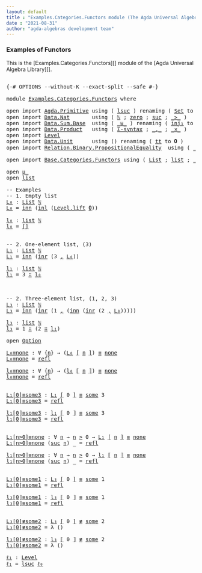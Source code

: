 ```yaml
---
layout: default
title : "Examples.Categories.Functors module (The Agda Universal Algebra Library)"
date : "2021-08-31"
author: "agda-algebras development team"
---
```


### <a id="functors">Examples of Functors</a>

This is the [Examples.Categories.Functors][] module of the [Agda Universal Algebra Library][].


<pre class="Agda">

<a id="328" class="Symbol">{-#</a> <a id="332" class="Keyword">OPTIONS</a> <a id="340" class="Pragma">--without-K</a> <a id="352" class="Pragma">--exact-split</a> <a id="366" class="Pragma">--safe</a> <a id="373" class="Symbol">#-}</a>

<a id="378" class="Keyword">module</a> <a id="385" href="Examples.Categories.Functors.html" class="Module">Examples.Categories.Functors</a> <a id="414" class="Keyword">where</a>

<a id="421" class="Keyword">open</a> <a id="426" class="Keyword">import</a> <a id="433" href="Agda.Primitive.html" class="Module">Agda.Primitive</a> <a id="448" class="Keyword">using</a> <a id="454" class="Symbol">(</a> <a id="456" href="Agda.Primitive.html#780" class="Primitive">lsuc</a> <a id="461" class="Symbol">)</a> <a id="463" class="Keyword">renaming</a> <a id="472" class="Symbol">(</a> <a id="474" href="Agda.Primitive.html#326" class="Primitive">Set</a> <a id="478" class="Symbol">to</a> <a id="481" class="Primitive">Type</a> <a id="486" class="Symbol">;</a> <a id="488" href="Agda.Primitive.html#764" class="Primitive">lzero</a> <a id="494" class="Symbol">to</a> <a id="497" class="Primitive">ℓ₀</a> <a id="500" class="Symbol">)</a>
<a id="502" class="Keyword">open</a> <a id="507" class="Keyword">import</a> <a id="514" href="Data.Nat.html" class="Module">Data.Nat</a>       <a id="529" class="Keyword">using</a> <a id="535" class="Symbol">(</a> <a id="537" href="Agda.Builtin.Nat.html#192" class="Datatype">ℕ</a> <a id="539" class="Symbol">;</a> <a id="541" href="Agda.Builtin.Nat.html#210" class="InductiveConstructor">zero</a> <a id="546" class="Symbol">;</a> <a id="548" href="Agda.Builtin.Nat.html#223" class="InductiveConstructor">suc</a> <a id="552" class="Symbol">;</a> <a id="554" href="Data.Nat.Base.html#1709" class="Function Operator">_&gt;_</a> <a id="558" class="Symbol">)</a>
<a id="560" class="Keyword">open</a> <a id="565" class="Keyword">import</a> <a id="572" href="Data.Sum.Base.html" class="Module">Data.Sum.Base</a>  <a id="587" class="Keyword">using</a> <a id="593" class="Symbol">(</a> <a id="595" href="Data.Sum.Base.html#734" class="Datatype Operator">_⊎_</a> <a id="599" class="Symbol">)</a> <a id="601" class="Keyword">renaming</a> <a id="610" class="Symbol">(</a> <a id="612" href="Data.Sum.Base.html#784" class="InductiveConstructor">inj₁</a> <a id="617" class="Symbol">to</a> <a id="620" class="InductiveConstructor">inl</a> <a id="624" class="Symbol">;</a>  <a id="627" href="Data.Sum.Base.html#809" class="InductiveConstructor">inj₂</a> <a id="632" class="Symbol">to</a> <a id="635" class="InductiveConstructor">inr</a> <a id="639" class="Symbol">)</a>
<a id="641" class="Keyword">open</a> <a id="646" class="Keyword">import</a> <a id="653" href="Data.Product.html" class="Module">Data.Product</a>   <a id="668" class="Keyword">using</a> <a id="674" class="Symbol">(</a> <a id="676" href="Data.Product.html#916" class="Function">Σ-syntax</a> <a id="685" class="Symbol">;</a> <a id="687" href="Agda.Builtin.Sigma.html#236" class="InductiveConstructor Operator">_,_</a> <a id="691" class="Symbol">;</a> <a id="693" href="Data.Product.html#1167" class="Function Operator">_×_</a> <a id="697" class="Symbol">)</a>
<a id="699" class="Keyword">open</a> <a id="704" class="Keyword">import</a> <a id="711" href="Level.html" class="Module">Level</a>
<a id="717" class="Keyword">open</a> <a id="722" class="Keyword">import</a> <a id="729" href="Data.Unit.html" class="Module">Data.Unit</a>      <a id="744" class="Keyword">using</a> <a id="750" class="Symbol">()</a> <a id="753" class="Keyword">renaming</a> <a id="762" class="Symbol">(</a> <a id="764" href="Agda.Builtin.Unit.html#201" class="InductiveConstructor">tt</a> <a id="767" class="Symbol">to</a> <a id="770" class="InductiveConstructor">𝟎</a> <a id="772" class="Symbol">)</a>
<a id="774" class="Keyword">open</a> <a id="779" class="Keyword">import</a> <a id="786" href="Relation.Binary.PropositionalEquality.html" class="Module">Relation.Binary.PropositionalEquality</a>  <a id="825" class="Keyword">using</a> <a id="831" class="Symbol">(</a> <a id="833" href="Agda.Builtin.Equality.html#151" class="Datatype Operator">_≡_</a> <a id="837" class="Symbol">;</a> <a id="839" href="Agda.Builtin.Equality.html#208" class="InductiveConstructor">refl</a> <a id="844" class="Symbol">;</a> <a id="846" href="Relation.Binary.PropositionalEquality.Core.html#830" class="Function Operator">_≢_</a> <a id="850" class="Symbol">)</a>

<a id="853" class="Keyword">open</a> <a id="858" class="Keyword">import</a> <a id="865" href="Base.Categories.Functors.html" class="Module">Base.Categories.Functors</a> <a id="890" class="Keyword">using</a> <a id="896" class="Symbol">(</a> <a id="898" href="Base.Categories.Functors.html#3290" class="Function">List</a> <a id="903" class="Symbol">;</a> <a id="905" href="Base.Categories.Functors.html#3019" class="Datatype">list</a> <a id="910" class="Symbol">;</a> <a id="912" href="Base.Categories.Functors.html#3955" class="Function Operator">_⟦_⟧</a> <a id="917" class="Symbol">;</a> <a id="919" href="Base.Categories.Functors.html#3810" class="Function Operator">_[_]</a> <a id="924" class="Symbol">;</a> <a id="926" href="Base.Categories.Functors.html#2821" class="Datatype Operator">μ_</a> <a id="929" class="Symbol">;</a> <a id="931" href="Base.Categories.Functors.html#3740" class="Datatype">Option</a> <a id="938" class="Symbol">)</a>

<a id="941" class="Keyword">open</a> <a id="946" href="Base.Categories.Functors.html#2821" class="Module Operator">μ_</a>
<a id="949" class="Keyword">open</a> <a id="954" href="Base.Categories.Functors.html#3019" class="Module">list</a>

<a id="960" class="Comment">-- Examples</a>
<a id="972" class="Comment">-- 1. Empty list</a>
<a id="L₀"></a><a id="989" href="Examples.Categories.Functors.html#989" class="Function">L₀</a> <a id="992" class="Symbol">:</a> <a id="994" href="Base.Categories.Functors.html#3290" class="Function">List</a> <a id="999" href="Agda.Builtin.Nat.html#192" class="Datatype">ℕ</a>
<a id="1001" href="Examples.Categories.Functors.html#989" class="Function">L₀</a> <a id="1004" class="Symbol">=</a> <a id="1006" href="Base.Categories.Functors.html#2852" class="InductiveConstructor">inn</a> <a id="1010" class="Symbol">(</a><a id="1011" href="Examples.Categories.Functors.html#620" class="InductiveConstructor">inl</a> <a id="1015" class="Symbol">(</a><a id="1016" href="Level.html#457" class="InductiveConstructor">Level.lift</a> <a id="1027" href="Examples.Categories.Functors.html#770" class="InductiveConstructor">𝟎</a><a id="1028" class="Symbol">))</a>

<a id="l₀"></a><a id="1032" href="Examples.Categories.Functors.html#1032" class="Function">l₀</a> <a id="1035" class="Symbol">:</a> <a id="1037" href="Base.Categories.Functors.html#3019" class="Datatype">list</a> <a id="1042" href="Agda.Builtin.Nat.html#192" class="Datatype">ℕ</a>
<a id="1044" href="Examples.Categories.Functors.html#1032" class="Function">l₀</a> <a id="1047" class="Symbol">=</a> <a id="1049" href="Base.Categories.Functors.html#3052" class="InductiveConstructor">[]</a>


<a id="1054" class="Comment">-- 2. One-element list, (3)</a>
<a id="L₁"></a><a id="1082" href="Examples.Categories.Functors.html#1082" class="Function">L₁</a> <a id="1085" class="Symbol">:</a> <a id="1087" href="Base.Categories.Functors.html#3290" class="Function">List</a> <a id="1092" href="Agda.Builtin.Nat.html#192" class="Datatype">ℕ</a>
<a id="1094" href="Examples.Categories.Functors.html#1082" class="Function">L₁</a> <a id="1097" class="Symbol">=</a> <a id="1099" href="Base.Categories.Functors.html#2852" class="InductiveConstructor">inn</a> <a id="1103" class="Symbol">(</a><a id="1104" href="Examples.Categories.Functors.html#635" class="InductiveConstructor">inr</a> <a id="1108" class="Symbol">(</a><a id="1109" class="Number">3</a> <a id="1111" href="Agda.Builtin.Sigma.html#236" class="InductiveConstructor Operator">,</a> <a id="1113" href="Examples.Categories.Functors.html#989" class="Function">L₀</a><a id="1115" class="Symbol">))</a>

<a id="l₁"></a><a id="1119" href="Examples.Categories.Functors.html#1119" class="Function">l₁</a> <a id="1122" class="Symbol">:</a> <a id="1124" href="Base.Categories.Functors.html#3019" class="Datatype">list</a> <a id="1129" href="Agda.Builtin.Nat.html#192" class="Datatype">ℕ</a>
<a id="1131" href="Examples.Categories.Functors.html#1119" class="Function">l₁</a> <a id="1134" class="Symbol">=</a> <a id="1136" class="Number">3</a> <a id="1138" href="Base.Categories.Functors.html#3065" class="InductiveConstructor Operator">∷</a> <a id="1140" href="Examples.Categories.Functors.html#1032" class="Function">l₀</a>



<a id="1146" class="Comment">-- 2. Three-element list, (1, 2, 3)</a>
<a id="L₃"></a><a id="1182" href="Examples.Categories.Functors.html#1182" class="Function">L₃</a> <a id="1185" class="Symbol">:</a> <a id="1187" href="Base.Categories.Functors.html#3290" class="Function">List</a> <a id="1192" href="Agda.Builtin.Nat.html#192" class="Datatype">ℕ</a>
<a id="1194" href="Examples.Categories.Functors.html#1182" class="Function">L₃</a> <a id="1197" class="Symbol">=</a> <a id="1199" href="Base.Categories.Functors.html#2852" class="InductiveConstructor">inn</a> <a id="1203" class="Symbol">(</a><a id="1204" href="Examples.Categories.Functors.html#635" class="InductiveConstructor">inr</a> <a id="1208" class="Symbol">(</a><a id="1209" class="Number">1</a> <a id="1211" href="Agda.Builtin.Sigma.html#236" class="InductiveConstructor Operator">,</a> <a id="1213" class="Symbol">(</a><a id="1214" href="Base.Categories.Functors.html#2852" class="InductiveConstructor">inn</a> <a id="1218" class="Symbol">(</a><a id="1219" href="Examples.Categories.Functors.html#635" class="InductiveConstructor">inr</a> <a id="1223" class="Symbol">(</a><a id="1224" class="Number">2</a> <a id="1226" href="Agda.Builtin.Sigma.html#236" class="InductiveConstructor Operator">,</a> <a id="1228" href="Examples.Categories.Functors.html#989" class="Function">L₀</a><a id="1230" class="Symbol">)))))</a>

<a id="l₃"></a><a id="1237" href="Examples.Categories.Functors.html#1237" class="Function">l₃</a> <a id="1240" class="Symbol">:</a> <a id="1242" href="Base.Categories.Functors.html#3019" class="Datatype">list</a> <a id="1247" href="Agda.Builtin.Nat.html#192" class="Datatype">ℕ</a>
<a id="1249" href="Examples.Categories.Functors.html#1237" class="Function">l₃</a> <a id="1252" class="Symbol">=</a> <a id="1254" class="Number">1</a> <a id="1256" href="Base.Categories.Functors.html#3065" class="InductiveConstructor Operator">∷</a> <a id="1258" class="Symbol">(</a><a id="1259" class="Number">2</a> <a id="1261" href="Base.Categories.Functors.html#3065" class="InductiveConstructor Operator">∷</a> <a id="1263" href="Examples.Categories.Functors.html#1119" class="Function">l₁</a><a id="1265" class="Symbol">)</a>

<a id="1268" class="Keyword">open</a> <a id="1273" href="Base.Categories.Functors.html#3740" class="Module">Option</a>

<a id="L₀≡none"></a><a id="1281" href="Examples.Categories.Functors.html#1281" class="Function">L₀≡none</a> <a id="1289" class="Symbol">:</a> <a id="1291" class="Symbol">∀</a> <a id="1293" class="Symbol">{</a><a id="1294" href="Examples.Categories.Functors.html#1294" class="Bound">n</a><a id="1295" class="Symbol">}</a> <a id="1297" class="Symbol">→</a> <a id="1299" class="Symbol">(</a><a id="1300" href="Examples.Categories.Functors.html#989" class="Function">L₀</a> <a id="1303" href="Base.Categories.Functors.html#3810" class="Function Operator">[</a> <a id="1305" href="Examples.Categories.Functors.html#1294" class="Bound">n</a> <a id="1307" href="Base.Categories.Functors.html#3810" class="Function Operator">]</a><a id="1308" class="Symbol">)</a> <a id="1310" href="Agda.Builtin.Equality.html#151" class="Datatype Operator">≡</a> <a id="1312" href="Base.Categories.Functors.html#3793" class="InductiveConstructor">none</a>
<a id="1317" href="Examples.Categories.Functors.html#1281" class="Function">L₀≡none</a> <a id="1325" class="Symbol">=</a> <a id="1327" href="Agda.Builtin.Equality.html#208" class="InductiveConstructor">refl</a>

<a id="l₀≡none"></a><a id="1333" href="Examples.Categories.Functors.html#1333" class="Function">l₀≡none</a> <a id="1341" class="Symbol">:</a> <a id="1343" class="Symbol">∀</a> <a id="1345" class="Symbol">{</a><a id="1346" href="Examples.Categories.Functors.html#1346" class="Bound">n</a><a id="1347" class="Symbol">}</a> <a id="1349" class="Symbol">→</a> <a id="1351" class="Symbol">(</a><a id="1352" href="Examples.Categories.Functors.html#1032" class="Function">l₀</a> <a id="1355" href="Base.Categories.Functors.html#3955" class="Function Operator">⟦</a> <a id="1357" href="Examples.Categories.Functors.html#1346" class="Bound">n</a> <a id="1359" href="Base.Categories.Functors.html#3955" class="Function Operator">⟧</a><a id="1360" class="Symbol">)</a> <a id="1362" href="Agda.Builtin.Equality.html#151" class="Datatype Operator">≡</a> <a id="1364" href="Base.Categories.Functors.html#3793" class="InductiveConstructor">none</a>
<a id="1369" href="Examples.Categories.Functors.html#1333" class="Function">l₀≡none</a> <a id="1377" class="Symbol">=</a> <a id="1379" href="Agda.Builtin.Equality.html#208" class="InductiveConstructor">refl</a>


<a id="L₁[0]≡some3"></a><a id="1386" href="Examples.Categories.Functors.html#1386" class="Function">L₁[0]≡some3</a> <a id="1398" class="Symbol">:</a> <a id="1400" href="Examples.Categories.Functors.html#1082" class="Function">L₁</a> <a id="1403" href="Base.Categories.Functors.html#3810" class="Function Operator">[</a> <a id="1405" class="Number">0</a> <a id="1407" href="Base.Categories.Functors.html#3810" class="Function Operator">]</a> <a id="1409" href="Agda.Builtin.Equality.html#151" class="Datatype Operator">≡</a> <a id="1411" href="Base.Categories.Functors.html#3772" class="InductiveConstructor">some</a> <a id="1416" class="Number">3</a>
<a id="1418" href="Examples.Categories.Functors.html#1386" class="Function">L₁[0]≡some3</a> <a id="1430" class="Symbol">=</a> <a id="1432" href="Agda.Builtin.Equality.html#208" class="InductiveConstructor">refl</a>

<a id="l₁⟦0⟧≡some3"></a><a id="1438" href="Examples.Categories.Functors.html#1438" class="Function">l₁⟦0⟧≡some3</a> <a id="1450" class="Symbol">:</a> <a id="1452" href="Examples.Categories.Functors.html#1119" class="Function">l₁</a> <a id="1455" href="Base.Categories.Functors.html#3955" class="Function Operator">⟦</a> <a id="1457" class="Number">0</a> <a id="1459" href="Base.Categories.Functors.html#3955" class="Function Operator">⟧</a> <a id="1461" href="Agda.Builtin.Equality.html#151" class="Datatype Operator">≡</a> <a id="1463" href="Base.Categories.Functors.html#3772" class="InductiveConstructor">some</a> <a id="1468" class="Number">3</a>
<a id="1470" href="Examples.Categories.Functors.html#1438" class="Function">l₁⟦0⟧≡some3</a> <a id="1482" class="Symbol">=</a> <a id="1484" href="Agda.Builtin.Equality.html#208" class="InductiveConstructor">refl</a>


<a id="L₁[n&gt;0]≡none"></a><a id="1491" href="Examples.Categories.Functors.html#1491" class="Function">L₁[n&gt;0]≡none</a> <a id="1504" class="Symbol">:</a> <a id="1506" class="Symbol">∀</a> <a id="1508" href="Examples.Categories.Functors.html#1508" class="Bound">n</a> <a id="1510" class="Symbol">→</a> <a id="1512" href="Examples.Categories.Functors.html#1508" class="Bound">n</a> <a id="1514" href="Data.Nat.Base.html#1709" class="Function Operator">&gt;</a> <a id="1516" class="Number">0</a> <a id="1518" class="Symbol">→</a> <a id="1520" href="Examples.Categories.Functors.html#1082" class="Function">L₁</a> <a id="1523" href="Base.Categories.Functors.html#3810" class="Function Operator">[</a> <a id="1525" href="Examples.Categories.Functors.html#1508" class="Bound">n</a> <a id="1527" href="Base.Categories.Functors.html#3810" class="Function Operator">]</a> <a id="1529" href="Agda.Builtin.Equality.html#151" class="Datatype Operator">≡</a> <a id="1531" href="Base.Categories.Functors.html#3793" class="InductiveConstructor">none</a>
<a id="1536" href="Examples.Categories.Functors.html#1491" class="Function">L₁[n&gt;0]≡none</a> <a id="1549" class="Symbol">(</a><a id="1550" href="Agda.Builtin.Nat.html#223" class="InductiveConstructor">suc</a> <a id="1554" href="Examples.Categories.Functors.html#1554" class="Bound">n</a><a id="1555" class="Symbol">)</a> <a id="1557" class="Symbol">_</a> <a id="1559" class="Symbol">=</a> <a id="1561" href="Agda.Builtin.Equality.html#208" class="InductiveConstructor">refl</a>

<a id="l₁⟦n&gt;0⟧≡none"></a><a id="1567" href="Examples.Categories.Functors.html#1567" class="Function">l₁⟦n&gt;0⟧≡none</a> <a id="1580" class="Symbol">:</a> <a id="1582" class="Symbol">∀</a> <a id="1584" href="Examples.Categories.Functors.html#1584" class="Bound">n</a> <a id="1586" class="Symbol">→</a> <a id="1588" href="Examples.Categories.Functors.html#1584" class="Bound">n</a> <a id="1590" href="Data.Nat.Base.html#1709" class="Function Operator">&gt;</a> <a id="1592" class="Number">0</a> <a id="1594" class="Symbol">→</a> <a id="1596" href="Examples.Categories.Functors.html#1119" class="Function">l₁</a> <a id="1599" href="Base.Categories.Functors.html#3955" class="Function Operator">⟦</a> <a id="1601" href="Examples.Categories.Functors.html#1584" class="Bound">n</a> <a id="1603" href="Base.Categories.Functors.html#3955" class="Function Operator">⟧</a> <a id="1605" href="Agda.Builtin.Equality.html#151" class="Datatype Operator">≡</a> <a id="1607" href="Base.Categories.Functors.html#3793" class="InductiveConstructor">none</a>
<a id="1612" href="Examples.Categories.Functors.html#1567" class="Function">l₁⟦n&gt;0⟧≡none</a> <a id="1625" class="Symbol">(</a><a id="1626" href="Agda.Builtin.Nat.html#223" class="InductiveConstructor">suc</a> <a id="1630" href="Examples.Categories.Functors.html#1630" class="Bound">n</a><a id="1631" class="Symbol">)</a> <a id="1633" class="Symbol">_</a> <a id="1635" class="Symbol">=</a> <a id="1637" href="Agda.Builtin.Equality.html#208" class="InductiveConstructor">refl</a>


<a id="L₃[0]≡some1"></a><a id="1644" href="Examples.Categories.Functors.html#1644" class="Function">L₃[0]≡some1</a> <a id="1656" class="Symbol">:</a> <a id="1658" href="Examples.Categories.Functors.html#1182" class="Function">L₃</a> <a id="1661" href="Base.Categories.Functors.html#3810" class="Function Operator">[</a> <a id="1663" class="Number">0</a> <a id="1665" href="Base.Categories.Functors.html#3810" class="Function Operator">]</a> <a id="1667" href="Agda.Builtin.Equality.html#151" class="Datatype Operator">≡</a> <a id="1669" href="Base.Categories.Functors.html#3772" class="InductiveConstructor">some</a> <a id="1674" class="Number">1</a>
<a id="1676" href="Examples.Categories.Functors.html#1644" class="Function">L₃[0]≡some1</a> <a id="1688" class="Symbol">=</a> <a id="1690" href="Agda.Builtin.Equality.html#208" class="InductiveConstructor">refl</a>

<a id="l₃⟦0⟧≡some1"></a><a id="1696" href="Examples.Categories.Functors.html#1696" class="Function">l₃⟦0⟧≡some1</a> <a id="1708" class="Symbol">:</a> <a id="1710" href="Examples.Categories.Functors.html#1237" class="Function">l₃</a> <a id="1713" href="Base.Categories.Functors.html#3955" class="Function Operator">⟦</a> <a id="1715" class="Number">0</a> <a id="1717" href="Base.Categories.Functors.html#3955" class="Function Operator">⟧</a> <a id="1719" href="Agda.Builtin.Equality.html#151" class="Datatype Operator">≡</a> <a id="1721" href="Base.Categories.Functors.html#3772" class="InductiveConstructor">some</a> <a id="1726" class="Number">1</a>
<a id="1728" href="Examples.Categories.Functors.html#1696" class="Function">l₃⟦0⟧≡some1</a> <a id="1740" class="Symbol">=</a> <a id="1742" href="Agda.Builtin.Equality.html#208" class="InductiveConstructor">refl</a>


<a id="L₃[0]≢some2"></a><a id="1749" href="Examples.Categories.Functors.html#1749" class="Function">L₃[0]≢some2</a> <a id="1761" class="Symbol">:</a> <a id="1763" href="Examples.Categories.Functors.html#1182" class="Function">L₃</a> <a id="1766" href="Base.Categories.Functors.html#3810" class="Function Operator">[</a> <a id="1768" class="Number">0</a> <a id="1770" href="Base.Categories.Functors.html#3810" class="Function Operator">]</a> <a id="1772" href="Relation.Binary.PropositionalEquality.Core.html#830" class="Function Operator">≢</a> <a id="1774" href="Base.Categories.Functors.html#3772" class="InductiveConstructor">some</a> <a id="1779" class="Number">2</a>
<a id="1781" href="Examples.Categories.Functors.html#1749" class="Function">L₃[0]≢some2</a> <a id="1793" class="Symbol">=</a> <a id="1795" class="Symbol">λ</a> <a id="1797" class="Symbol">()</a>

<a id="l₃[0]≢some2"></a><a id="1801" href="Examples.Categories.Functors.html#1801" class="Function">l₃[0]≢some2</a> <a id="1813" class="Symbol">:</a> <a id="1815" href="Examples.Categories.Functors.html#1237" class="Function">l₃</a> <a id="1818" href="Base.Categories.Functors.html#3955" class="Function Operator">⟦</a> <a id="1820" class="Number">0</a> <a id="1822" href="Base.Categories.Functors.html#3955" class="Function Operator">⟧</a> <a id="1824" href="Relation.Binary.PropositionalEquality.Core.html#830" class="Function Operator">≢</a> <a id="1826" href="Base.Categories.Functors.html#3772" class="InductiveConstructor">some</a> <a id="1831" class="Number">2</a>
<a id="1833" href="Examples.Categories.Functors.html#1801" class="Function">l₃[0]≢some2</a> <a id="1845" class="Symbol">=</a> <a id="1847" class="Symbol">λ</a> <a id="1849" class="Symbol">()</a>

<a id="ℓ₁"></a><a id="1853" href="Examples.Categories.Functors.html#1853" class="Function">ℓ₁</a> <a id="1856" class="Symbol">:</a> <a id="1858" href="Agda.Primitive.html#597" class="Postulate">Level</a>
<a id="1864" href="Examples.Categories.Functors.html#1853" class="Function">ℓ₁</a> <a id="1867" class="Symbol">=</a> <a id="1869" href="Agda.Primitive.html#780" class="Primitive">lsuc</a> <a id="1874" href="Examples.Categories.Functors.html#497" class="Primitive">ℓ₀</a>

</pre>
